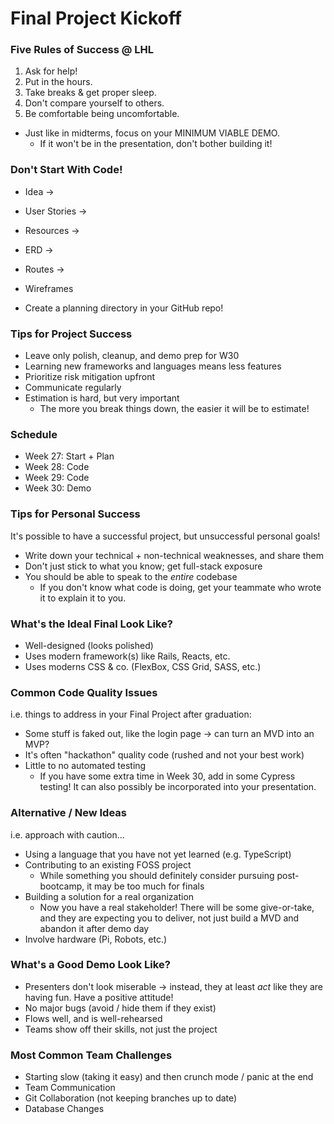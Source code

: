 # Final Project Kickoff

### Five Rules of Success @ LHL
1. Ask for help!
2. Put in the hours.
3. Take breaks & get proper sleep.
4. Don't compare yourself to others.
5. Be comfortable being uncomfortable.

* Just like in midterms, focus on your MINIMUM VIABLE DEMO.
  * If it won't be in the presentation, don't bother building it!

### Don't Start With Code!
* Idea &rarr; 
* User Stories &rarr; 
* Resources &rarr; 
* ERD &rarr; 
* Routes &rarr;
* Wireframes

* Create a planning directory in your GitHub repo!

### Tips for Project Success
* Leave only polish, cleanup, and demo prep for W30
* Learning new frameworks and languages means less features
* Prioritize risk mitigation upfront
* Communicate regularly
* Estimation is hard, but very important
  * The more you break things down, the easier it will be to estimate!

### Schedule
* Week 27: Start + Plan
* Week 28: Code
* Week 29: Code
* Week 30: Demo 

### Tips for Personal Success
It's possible to have a successful project, but unsuccessful personal goals!
* Write down your technical + non-technical weaknesses, and share them
* Don't just stick to what you know; get full-stack exposure
* You should be able to speak to the *entire* codebase
  * If you don't know what code is doing, get your teammate who wrote it to explain it to you.

### What's the Ideal Final Look Like?
* Well-designed (looks polished)
* Uses modern framework(s) like Rails, Reacts, etc.
* Uses moderns CSS & co. (FlexBox, CSS Grid, SASS, etc.)

### Common Code Quality Issues
i.e. things to address in your Final Project after graduation:
* Some stuff is faked out, like the login page &rarr; can turn an MVD into an MVP?
* It's often "hackathon" quality code (rushed and not your best work)
* Little to no automated testing
  * If you have some extra time in Week 30, add in some Cypress testing! It can also possibly be incorporated into your presentation.

### Alternative / New Ideas
i.e. approach with caution...
* Using a language that you have not yet learned (e.g. TypeScript)
* Contributing to an existing FOSS project
  * While something you should definitely consider pursuing post-bootcamp, it may be too much for finals
* Building a solution for a real organization
  * Now you have a real stakeholder! There will be some give-or-take, and they are expecting you to deliver, not just build a MVD and abandon it after demo day
* Involve hardware (Pi, Robots, etc.)

### What's a Good Demo Look Like?
* Presenters don't look miserable &rarr; instead, they at least *act* like they are having fun. Have a positive attitude!
* No major bugs (avoid / hide them if they exist)
* Flows well, and is well-rehearsed
* Teams show off their skills, not just the project

### Most Common Team Challenges
* Starting slow (taking it easy) and then crunch mode / panic at the end
* Team Communication
* Git Collaboration (not keeping branches up to date)
* Database Changes
